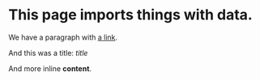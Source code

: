# This page imports things with data.

We have a paragraph with [a link]($Link$).

And this was a title: $title$

And more inline **content**.
